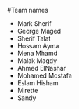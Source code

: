 #Team names

- Mark Sherif
- George Maged
- Sherif Talat
- Hossam Ayma
- Mena Mhamd
- Malak Magdy
- Ahmed ElNashar
- Mohamed Mostafa
- Eslam Hisham
- Mirette
- Sandy
